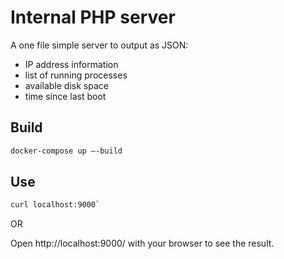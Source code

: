 # Internal PHP server

A one file simple server to output as JSON:

- IP address information
- list of running processes
- available disk space
- time since last boot

## Build

```bash
docker-compose up –-build
```

## Use

```bash
curl localhost:9000`
```

OR

Open http://localhost:9000/ with your browser to see the result.
